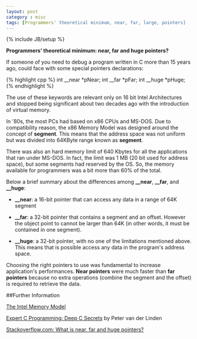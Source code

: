 ```yaml
---
layout: post
category : misc
tags: [Programmers' theoretical minimum, near, far, large, pointers]
---
```

{% include JB/setup %}

**Programmers’ theoretical minimum: near, far and huge pointers?**

<!--more-->

If someone of you need to debug a program written in C more than 15 years ago, could face with some special pointers declarations:

{% highlight cpp %}
int __near *pNear;
int __far *pFar;
int __huge *pHuge;
{% endhighlight %}

The use of these keywords are relevant only on 16 bit Intel Architectures and stopped being significant about two decades ago with the introduction of virtual memory. 

In '80s, the most PCs had based on x86 CPUs and MS-DOS. Due to compatibility reason, the x86 Memory Model was designed around the concept of **segment**. This means that the address space was not uniform but was divided into 64KByte range known as **segment**. 

There was also an hard memory limit of 640 Kbytes for all the applications that ran under MS-DOS. In fact, the limit was 1 MB (20 bit used for address space), but some segments had reserved by the OS. So, the memory available for programmers was a bit more than 60% of the total.

Below a brief summary about the differences among **__near**, **__far**, and **__huge**:

- **__near**: a 16-bit pointer that can access any data in a range of 64K segment

- **__far**: a 32-bit pointer that contains a segment and an offset. However the object point to cannot be larger than 64K (in other words, it must be contained in one segment).

- **__huge**: a 32-bit pointer, with no one of the limitations mentioned above. This means that is possible access any data in the program's address space.

Choosing the right pointers to use was fundamental to increase application's performances. **Near pointers** were much faster than **far pointers** because no extra operations (combine the segment and the offset) is required to retrieve the data.

##Further Information

[The Intel Memory Model](http://en.wikipedia.org/wiki/Intel_Memory_Model)

[Expert C Programming: Deep C Secrets](http://www.amazon.co.uk/gp/search?index=books&linkCode=qs&keywords=9780131774292) by Peter van der Linden

[Stackoverflow.com: What is near, far and huge pointers?](http://stackoverflow.com/questions/3575592/what-is-near-far-and-huge-pointers)


